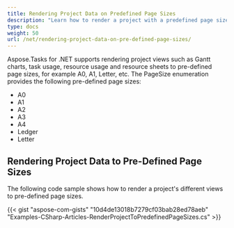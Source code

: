 ```yaml
---
title: Rendering Project Data on Predefined Page Sizes
description: "Learn how to render a project with a predefined page size using Aspose.Tasks for .NET."
type: docs
weight: 50
url: /net/rendering-project-data-on-pre-defined-page-sizes/
---
```


Aspose.Tasks for .NET supports rendering project views such as Gantt charts, task usage, resource usage and resource sheets to pre-defined page sizes, for example A0, A1, Letter, etc. The PageSize enumeration provides the following pre-defined page sizes:

- A0
- A1
- A2
- A3
- A4
- Ledger
- Letter

## **Rendering Project Data to Pre-Defined Page Sizes**
The following code sample shows how to render a project's different views to pre-defined page sizes.

{{< gist "aspose-com-gists" "10d4de13018b7279cf03bab28ed78aeb" "Examples-CSharp-Articles-RenderProjectToPredefinedPageSizes.cs" >}}
